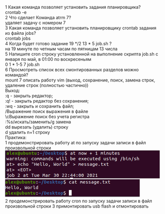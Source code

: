1 Какая команда позволяет установить задания планировщика?  
crontab -e <command>  
2 Что сделает Команда atrm 7?  
удаляет задачу с номером 7  
3 Какая команда позволяет установить планировщику crontab задания из файла jobs?  
crontab jobs  
4 Когда будет готово задание 19 */2 13 * 5 job.sh ?  
на 19 минуте по четным часам по пятницам 13 числа  
5 Напишите cron строку установленной на выполнение скрипта job.sh с января по май, в 01:00 по воскресеньям  
0 1 * 1-5 7 job.sh  
6 Просмотреть список всех смонтированных разделов можно командой?  
mount
7 описать работу vim (выход, сохранение, поиск, замена строк, удаление строк (полностью частично))  
Выход:  
:q - закрыть редактор;  
:q! - закрыть редактор без сохранения;  
:wq - закрыть и сохранить файл;  
/Выражение               поиск выражения в файле  
\cВыражение              поиск без учета регистра  
:%s/искать/заменить/g    замена  
dd                        вырезать (удалить) строку  
<n>d                      удалить n+1 строку  
Практика:  
1 продемонстрировать работу at по запуску задачи записи в файл произвольной строки  
![alt text](https://github.com/Kirito1899/linux/blob/lab6/lab6/at.png)  
![alt text](https://github.com/Kirito1899/linux/blob/lab6/lab6/at_res.png)  
2 продемонстрировать работу cron по запуску задачи записи в файл произвольной строки
3 примонтировать usb flash и отмонтировать
